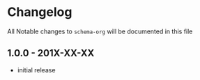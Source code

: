 # Changelog

All Notable changes to `schema-org` will be documented in this file

## 1.0.0 - 201X-XX-XX

- initial release
